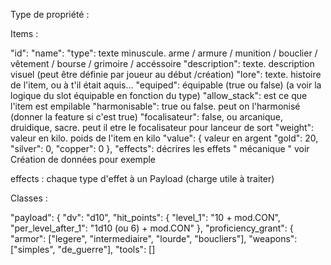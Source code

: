 Type de propriété :

Items :

  "id": 
  "name": 
  "type": texte minuscule. arme / armure / munition / bouclier / vêtement / bourse / grimoire / accéssoire
  "description": texte. description visuel (peut être définie par joueur au début /création)
  "lore": texte. histoire de l'item, ou à t'il était aquis...
  "equiped": équipable (true ou false) (a voir la logique du slot équipable en fonction du type)
  "allow_stack": est ce que l'item est empilable
  "harmonisable": true ou false. peut on l'harmonisé (donner la feature si c'est true)
  "focalisateur": false, ou arcanique, druidique, sacre. peut il etre le focalisateur pour lanceur de sort
  "weight": valeur en kilo. poids de l'item en kilo
  "value": { valeur en argent
    "gold": 20,
    "silver": 0,
    "copper": 0
  },
  "effects": décrires les effets " mécanique " voir Création de données pour exemple

effects : chaque type d'effet à un Payload (charge utile à traiter)

Classes : 

 "payload": {
      "dv": "d10",
      "hit_points": {
        "level_1": "10 + mod.CON",
        "per_level_after_1": "1d10 (ou 6) + mod.CON"
      },
      "proficiency_grant": {
        "armor": ["legere", "intermediaire", "lourde", "boucliers"],
        "weapons": ["simples", "de_guerre"],
        "tools": []
